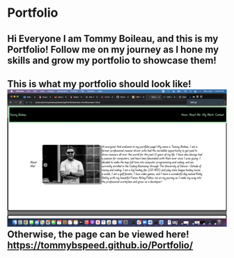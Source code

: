 # Portfolio

## Hi Everyone I am Tommy Boileau, and this is my Portfolio! Follow me on my journey as I hone my skills and grow my portfolio to showcase them!

## This is what my portfolio should look like! ![plot](./assets/images/Screen%20Shot%202022-08-01%20at%2010.04.40%20AM.png) Otherwise, the page can be viewed here! https://tommybspeed.github.io/Portfolio/
